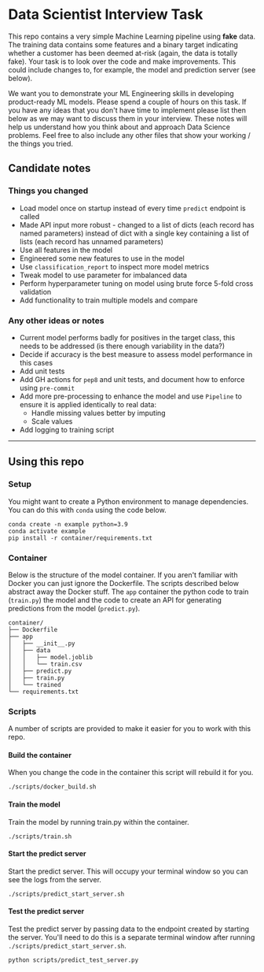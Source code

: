 # Data Scientist Interview Task

This repo contains a very simple Machine Learning pipeline using **fake** data.
The training data contains some features and a binary target indicating whether a customer has been deemed at-risk (again, the data is totally fake).
Your task is to look over the code and make improvements.
This could include changes to, for example, the model and prediction server (see below).

We want you to demonstrate your ML Engineering skills in developing product-ready ML models.
Please spend a couple of hours on this task.
If you have any ideas that you don't have time to implement please list then below as we may want to discuss them in your interview.
These notes will help us understand how you think about and approach Data Science problems.
Feel free to also include any other files that show your working / the things you tried.

## Candidate notes

### Things you changed
* Load model once on startup instead of every time `predict` endpoint is called
* Made API input more robust - changed to a list of dicts (each record has named parameters) instead of dict with a single key containing a list of lists (each record has unnamed parameters)
* Use all features in the model
* Engineered some new features to use in the model
* Use `classification_report` to inspect more model metrics
* Tweak model to use parameter for imbalanced data
* Perform hyperparameter tuning on model using brute force 5-fold cross validation
* Add functionality to train multiple models and compare

### Any other ideas or notes
* Current model performs badly for positives in the target class, this needs to be addressed (is there enough variability in the data?)
* Decide if accuracy is the best measure to assess model performance in this cases
* Add unit tests
* Add GH actions for `pep8` and unit tests, and document how to enforce using `pre-commit`
* Add more pre-processing to enhance the model and use `Pipeline` to ensure it is applied identically to real data:
    - Handle missing values better by imputing
    - Scale values 
* Add logging to training script

---

## Using this repo

### Setup

You might want to create a Python environment to manage dependencies.
You can do this with `conda` using the code below.

```
conda create -n example python=3.9
conda activate example
pip install -r container/requirements.txt
```

### Container

Below is the structure of the model container.
If you aren't familiar with Docker you can just ignore the Dockerfile.
The scripts described below abstract away the Docker stuff.
The `app` container the python code to train (`train.py`) the model and the code to create an API for generating predictions from the model (`predict.py`).

```
container/
├── Dockerfile
├── app
│   ├── __init__.py
│   ├── data
│   │   ├── model.joblib
│   │   └── train.csv
│   ├── predict.py
│   ├── train.py
│   └── trained
└── requirements.txt
```

### Scripts

A number of scripts are provided to make it easier for you to work with this repo.

#### Build the container

When you change the code in the container this script will rebuild it for you.

```
./scripts/docker_build.sh
```

#### Train the model

Train the model by running train.py within the container.

```
./scripts/train.sh
```

#### Start the predict server

Start the predict server. This will occupy your terminal window so you can see the logs from the server.

```
./scripts/predict_start_server.sh
```

#### Test the predict server

Test the predict server by passing data to the endpoint created by starting the server.
You'll need to do this is a separate terminal window after running `./scripts/predict_start_server.sh`.

```
python scripts/predict_test_server.py
```